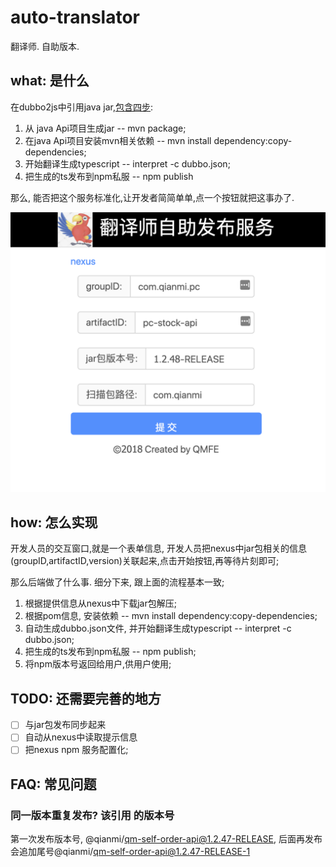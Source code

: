 # auto-translator
翻译师. 自助版本.

## what: 是什么
在dubbo2js中引用java jar,[包含四步](http://dubbo.io/dubbo2.js/docs/interpret.html):

1. 从 java Api项目生成jar -- mvn package;
2. 在java Api项目安装mvn相关依赖 -- mvn install dependency:copy-dependencies;
3. 开始翻译生成typescript -- interpret -c dubbo.json;
4. 把生成的ts发布到npm私服 -- npm publish

那么, 能否把这个服务标准化,让开发者简简单单,点一个按钮就把这事办了.

![](./doc/img/auto-translator.png)

## how: 怎么实现

开发人员的交互窗口,就是一个表单信息, 开发人员把nexus中jar包相关的信息(groupID,artifactID,version)关联起来,点击开始按钮,再等待片刻即可;

那么后端做了什么事.  细分下来, 跟上面的流程基本一致;

1. 根据提供信息从nexus中下载jar包解压;
2. 根据pom信息, 安装依赖  -- mvn install dependency:copy-dependencies;
3. 自动生成dubbo.json文件, 并开始翻译生成typescript -- interpret -c dubbo.json;
4. 把生成的ts发布到npm私服 -- npm publish;
5. 将npm版本号返回给用户,供用户使用;


## TODO: 还需要完善的地方
- [ ] 与jar包发布同步起来
- [ ] 自动从nexus中读取提示信息
- [ ] 把nexus npm 服务配置化;

## FAQ: 常见问题

### 同一版本重复发布? 该引用 的版本号

第一次发布版本号, @qianmi/qm-self-order-api@1.2.47-RELEASE, 后面再发布会追加尾号@qianmi/qm-self-order-api@1.2.47-RELEASE-1

